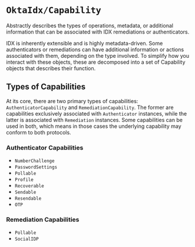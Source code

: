 # ``OktaIdx/Capability``

Abstractly describes the types of operations, metadata, or additional information that can be associated with IDX remediations or authenticators.

IDX is inherently extensible and is highly metadata-driven. Some authenticators or remediations can have additional information or actions associated with them, depending on the type involved. To simplify how you interact with these objects, these are decomposed into a set of Capability objects that describes their function.

## Types of Capabilities

At its core, there are two primary types of capabilities: ``AuthenticatorCapability`` and ``RemediationCapability``. The former are capabilities exclusively associated with ``Authenticator`` instances, while the latter is associated with ``Remediation`` instances. Some capabilities can be used in both, which means in those cases the underlying capability may conform to both protocols.

### Authenticator Capabilities

- ``NumberChallenge``
- ``PasswordSettings``
- ``Pollable``
- ``Profile``
- ``Recoverable``
- ``Sendable``
- ``Resendable``
- ``OTP``

### Remediation Capabilities

- ``Pollable``
- ``SocialIDP``
